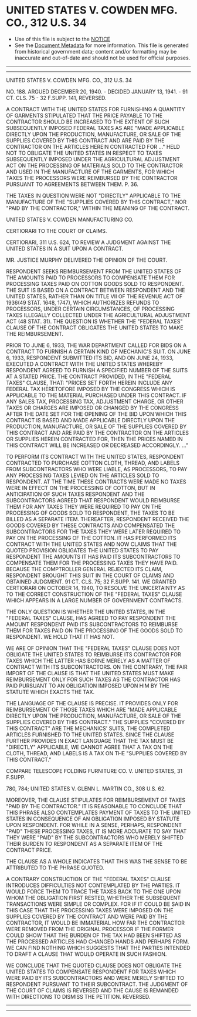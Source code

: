 ---
---

# UNITED STATES V. COWDEN MFG. CO., 312 U.S. 34

* Use of this file is subject to the [NOTICE](https://github.com/publicdocs/notice/blob/master/NOTICE)
* See the [Document Metadata](../../../) for more information.
  This file is generated from historical government data; content and/or formatting may be inaccurate and out-of-date and should not be used for official purposes.

----------
----------

UNITED STATES V. COWDEN MFG. CO., 312 U.S. 34

NO. 188.  ARGUED DECEMBER 20, 1940.  - DECIDED JANUARY 13, 1941.  - 91 CT. CLS. 75 - 32 F.SUPP.  141, REVERSED.

A CONTRACT WITH THE UNITED STATES FOR FURNISHING A QUANTITY OF GARMENTS STIPULATED THAT THE PRICE PAYABLE TO THE CONTRACTOR SHOULD BE INCREASED TO THE EXTENT OF SUCH SUBSEQUENTLY IMPOSED FEDERAL TAXES AS ARE "MADE APPLICABLE DIRECTLY UPON THE PRODUCTION, MANUFACTURE, OR SALE OF THE SUPPLIES COVERED BY THIS CONTRACT AND ARE PAID BY THE CONTRACTOR ON THE ARTICLES HEREIN CONTRACTED FOR  ..."  HELD NOT TO OBLIGATE THE UNITED STATES IN RESPECT TO TAXES SUBSEQUENTLY IMPOSED UNDER THE AGRICULTURAL ADJUSTMENT ACT ON THE PROCESSING OF MATERIALS SOLD TO THE CONTRACTOR AND USED IN THE MANUFACTURE OF THE GARMENTS, FOR WHICH TAXES THE PROCESSORS WERE REIMBURSED BY THE CONTRACTOR PURSUANT TO AGREEMENTS BETWEEN THEM.  P. 36.

THE TAXES IN QUESTION WERE NOT "DIRECTLY" APPLICABLE TO THE MANUFACTURE OF THE "SUPPLIES COVERED BY THIS CONTRACT," NOR "PAID BY THE CONTRACTOR," WITHIN THE MEANING OF THE CONTRACT.

UNITED STATES V. COWDEN MANUFACTURING CO.

CERTIORARI TO THE COURT OF CLAIMS.

CERTIORARI, 311 U.S. 624, TO REVIEW A JUDGMENT AGAINST THE UNITED STATES IN A SUIT UPON A CONTRACT.

MR. JUSTICE MURPHY DELIVERED THE OPINION OF THE COURT.

RESPONDENT SEEKS REIMBURSEMENT FROM THE UNITED STATES OF THE AMOUNTS PAID TO PROCESSORS TO COMPENSATE THEM FOR PROCESSING TAXES PAID ON COTTON GOODS SOLD TO RESPONDENT.  THE SUIT IS BASED ON A CONTRACT BETWEEN RESPONDENT AND THE UNITED STATES, RATHER THAN ON TITLE VII OF THE REVENUE ACT OF 1936(49 STAT. 1648, 1747), WHICH AUTHORIZES REFUNDS TO PROCESSORS, UNDER CERTAIN CIRCUMSTANCES, OF PROCESSING TAXES ILLEGALLY COLLECTED UNDER THE AGRICULTURAL ADJUSTMENT ACT (48 STAT. 31).  THE QUESTION IS WHETHER THE "FEDERAL TAXES" CLAUSE OF THE CONTRACT OBLIGATES THE UNITED STATES TO MAKE THE REIMBURSEMENT.

PRIOR TO JUNE 6, 1933, THE WAR DEPARTMENT CALLED FOR BIDS ON A CONTRACT TO FURNISH A CERTAIN KIND OF MECHANIC'S SUIT.  ON JUNE 6, 1933, RESPONDENT SUBMITTED ITS BID, AND ON JUNE 24, 1933, EXECUTED A CONTRACT WITH THE UNITED STATES WHEREBY RESPONDENT AGREED TO FURNISH A SPECIFIED NUMBER OF THE SUITS AT A STATED PRICE.  THE CONTRACT PROVIDED, IN THE "FEDERAL TAXES" CLAUSE, THAT: "PRICES SET FORTH HEREIN INCLUDE ANY FEDERAL TAX HERETOFORE IMPOSED BY THE CONGRESS WHICH IS APPLICABLE TO THE MATERIAL PURCHASED UNDER THIS CONTRACT.  IF ANY SALES TAX, PROCESSING TAX, ADJUSTMENT CHARGE, OR OTHER TAXES OR CHARGES ARE IMPOSED OR CHANGED BY THE CONGRESS AFTER THE DATE SET FOR THE OPENING OF THE BID UPON WHICH THIS CONTRACT IS BASED AND MADE APPLICABLE DIRECTLY UPON THE PRODUCTION, MANUFACTURE, OR SALE OF THE SUPPLIES COVERED BY THIS CONTRACT AND ARE PAID BY THE CONTRACTOR ON THE ARTICLES OR SUPPLIES HEREIN CONTRACTED FOR, THEN THE PRICES NAMED IN THIS CONTRACT WILL BE INCREASED OR DECREASED ACCORDINGLY.  ..."

TO PERFORM ITS CONTRACT WITH THE UNITED STATES, RESPONDENT CONTRACTED TO PURCHASE COTTON CLOTH, THREAD, AND LABELS FROM SUBCONTRACTORS WHO WERE LIABLE, AS PROCESSORS, TO PAY ANY PROCESSING TAXES LEVIED ON THE ARTICLES SOLD TO RESPONDENT.  AT THE TIME THESE CONTRACTS WERE MADE NO TAXES WERE IN EFFECT ON THE PROCESSING OF COTTON, BUT IN ANTICIPATION OF SUCH TAXES RESPONDENT AND THE SUBCONTRACTORS AGREED THAT RESPONDENT WOULD REIMBURSE THEM FOR ANY TAXES THEY WERE REQUIRED TO PAY ON THE PROCESSING OF GOODS SOLD TO RESPONDENT, THE TAXES TO BE BILLED AS A SEPARATE ITEM.  THEREAFTER, RESPONDENT RECEIVED THE GOODS COVERED BY THESE CONTRACTS AND COMPENSATED THE SUBCONTRACTORS FOR THE TAXES THEY WERE LATER REQUIRED TO PAY ON THE PROCESSING OF THE COTTON.  IT HAS PERFORMED ITS CONTRACT WITH THE UNITED STATES AND NOW CLAIMS THAT THE QUOTED PROVISION OBLIGATES THE UNITED STATES TO PAY RESPONDENT THE AMOUNTS IT HAS PAID ITS SUBCONTRACTORS TO COMPENSATE THEM FOR THE PROCESSING TAXES THEY HAVE PAID.  BECAUSE THE COMPTROLLER GENERAL REJECTED ITS CLAIM, RESPONDENT BROUGHT THIS SUIT IN THE COURT OF CLAIMS AND OBTAINED JUDGMENT.  91 CT. CLS. 75; 32 F.SUPP.  141.  WE GRANTED CERTIORARI ON OCTOBER 14, 1940, TO RESOLVE THE UNCERTAINTY AS TO THE CORRECT CONSTRUCTION OF THE "FEDERAL TAXES" CLAUSE WHICH APPEARS IN A LARGE NUMBER OF GOVERNMENT CONTRACTS.

THE ONLY QUESTION IS WHETHER THE UNITED STATES, IN THE "FEDERAL TAXES" CLAUSE, HAS AGREED TO PAY RESPONDENT THE AMOUNT RESPONDENT PAID ITS SUBCONTRACTORS TO REIMBURSE THEM FOR TAXES PAID ON THE PROCESSING OF THE GOODS SOLD TO RESPONDENT.  WE HOLD THAT IT HAS NOT.

WE ARE OF OPINION THAT THE "FEDERAL TAXES" CLAUSE DOES NOT OBLIGATE THE UNITED STATES TO REIMBURSE ITS CONTRACTOR FOR TAXES WHICH THE LATTER HAS BORNE MERELY AS A MATTER OF CONTRACT WITH ITS SUBCONTRACTORS.  ON THE CONTRARY, THE FAIR IMPORT OF THE CLAUSE IS THAT THE UNITED STATES MUST MAKE REIMBURSEMENT ONLY FOR SUCH TAXES AS THE CONTRACTOR HAS PAID PURSUANT TO AN OBLIGATION IMPOSED UPON HIM BY THE STATUTE WHICH EXACTS THE TAX.

THE LANGUAGE OF THE CLAUSE IS PRECISE.  IT PROVIDES ONLY FOR REIMBURSEMENT OF THOSE TAXES WHICH ARE "MADE APPLICABLE DIRECTLY UPON THE PRODUCTION, MANUFACTURE, OR SALE OF THE SUPPLIES COVERED BY THIS CONTRACT."  THE SUPPLIES "COVERED BY THIS CONTRACT" ARE THE MECHANICS' SUITS, THE COMPLETED ARTICLES FURNISHED TO THE UNITED STATES.  SINCE THE CLAUSE FURTHER PROVIDES IN EXACT LANGUAGE THAT THE TAX MUST BE "DIRECTLY" APPLICABLE, WE CANNOT AGREE THAT A TAX ON THE CLOTH, THREAD, AND LABELS IS A TAX ON THE "SUPPLIES COVERED BY THIS CONTRACT."

COMPARE TELESCOPE FOLDING FURNITURE CO. V. UNITED STATES, 31 F.SUPP.

780, 784; UNITED STATES V. GLENN L. MARTIN CO., 308 U.S. 62.

MOREOVER, THE CLAUSE STIPULATES FOR REIMBURSEMENT OF TAXES "PAID BY THE CONTRACTOR."  IT IS REASONABLE TO CONCLUDE THAT THIS PHRASE ALSO CONTEMPLATES PAYMENT OF TAXES TO THE UNITED STATES IN CONSEQUENCE OF AN OBLIGATION IMPOSED BY STATUTE UPON RESPONDENT.  FOR WHILE IN A SENSE, PERHAPS, RESPONDENT "PAID" THESE PROCESSING TAXES, IT IS MORE ACCURATE TO SAY THAT THEY WERE "PAID" BY THE SUBCONTRACTORS WHO MERELY SHIFTED THEIR BURDEN TO RESPONDENT AS A SEPARATE ITEM OF THE CONTRACT PRICE.

THE CLAUSE AS A WHOLE INDICATES THAT THIS WAS THE SENSE TO BE ATTRIBUTED TO THE PHRASE QUOTED.

A CONTRARY CONSTRUCTION OF THE "FEDERAL TAXES" CLAUSE INTRODUCES DIFFICULTIES NOT CONTEMPLATED BY THE PARTIES.  IT WOULD FORCE THEM TO TRACE THE TAXES BACK TO THE ONE UPON WHOM THE OBLIGATION FIRST RESTED, WHETHER THE SUBSEQUENT TRANSACTIONS WERE SIMPLE OR COMPLEX.  FOR IF IT COULD BE SAID IN THIS CASE THAT THE PROCESSING TAXES WERE IMPOSED ON THE SUPPLIES COVERED BY THE CONTRACT AND WERE PAID BY THE CONTRACTOR, IT WOULD BE IMMATERIAL HOW FAR THE CONTRACTOR WERE REMOVED FROM THE ORIGINAL PROCESSOR IF THE FORMER COULD SHOW THAT THE BURDEN OF THE TAX HAD BEEN SHIFTED AS THE PROCESSED ARTICLES HAD CHANGED HANDS AND PERHAPS FORM.  WE CAN FIND NOTHING WHICH SUGGESTS THAT THE PARTIES INTENDED TO DRAFT A CLAUSE THAT WOULD OPERATE IN SUCH FASHION.

WE CONCLUDE THAT THE QUOTED CLAUSE DOES NOT OBLIGATE THE UNITED STATES TO COMPENSATE RESPONDENT FOR TAXES WHICH WERE PAID BY ITS SUBCONTRACTORS AND WERE MERELY SHIFTED TO RESPONDENT PURSUANT TO THEIR SUBCONTRACT.  THE JUDGMENT OF THE COURT OF CLAIMS IS REVERSED AND THE CAUSE IS REMANDED WITH DIRECTIONS TO DISMISS THE PETITION.  REVERSED.


----------
----------


